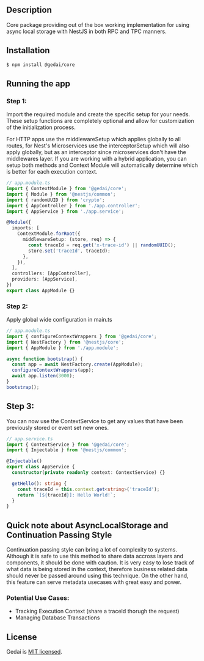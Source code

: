 ## Description

Core package providing out of the box working implementation for using async local storage with NestJS in both RPC and TPC manners.

## Installation

```bash
$ npm install @gedai/core
```

## Running the app

### Step 1:

Import the required module and create the specific setup for your needs. These setup functions are completely optional and allow for customization of the initialization process.

For HTTP apps use the middlewareSetup which applies globally to all routes, for Nest's Microservices use the interceptorSetup which will also apply globally, but as an interceptor since microservices don't have the middlewares layer. If you are working with a hybrid application, you can setup both methods and Context Module will automatically determine which is better for each execution context.

```typescript
// app.module.ts
import { ContextModule } from '@gedai/core';
import { Module } from '@nestjs/common';
import { randomUUID } from 'crypto';
import { AppController } from './app.controller';
import { AppService } from './app.service';

@Module({
  imports: [
    ContextModule.forRoot({
      middlewareSetup: (store, req) => {
        const traceId = req.get('x-trace-id') || randomUUID();
        store.set('traceId', traceId);
      },
    }),
  ],
  controllers: [AppController],
  providers: [AppService],
})
export class AppModule {}
```

### Step 2:

Apply global wide configuration in main.ts

```typescript
// app.module.ts
import { configureContextWrappers } from '@gedai/core';
import { NestFactory } from '@nestjs/core';
import { AppModule } from './app.module';

async function bootstrap() {
  const app = await NestFactory.create(AppModule);
  configureContextWrappers(app);
  await app.listen(3000);
}
bootstrap();
```

## Step 3:

You can now use the ContextService to get any values that have been previously stored or event set new ones.

```typescript
// app.service.ts
import { ContextService } from '@gedai/core';
import { Injectable } from '@nestjs/common';

@Injectable()
export class AppService {
  constructor(private readonly context: ContextService) {}

  getHello(): string {
    const traceId = this.context.get<string>('traceId');
    return `[${traceId}]: Hello World!`;
  }
}
```

## Quick note about AsyncLocalStorage and Continuation Passing Style

Continuation passing style can bring a lot of complexity to systems. Although it is safe to use this method to share data accross layers and components, it should be done with caution. It is very easy to lose track of what data is being stored in the context, therefore business related data should never be passed around using this technique. On the other hand, this feature can serve metadata usecases with great easy and power.

### Potential Use Cases:

- Tracking Execution Context (share a traceId thorugh the request)
- Managing Database Transactions

## License

Gedai is [MIT licensed](LICENSE).
